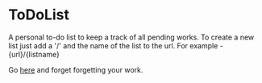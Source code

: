 # ToDoList
A personal to-do list to keep a track of all pending works. To create a new list just add a '/' and the name of the list to the url.
For example - {url}/{listname}

Go [here](https://tranquil-mesa-30288.herokuapp.com/) and forget forgetting your work.
